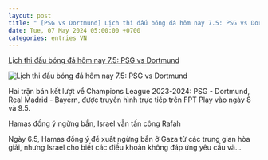 ```yaml
---
layout: post
title: " [PSG vs Dortmund] Lịch thi đấu bóng đá hôm nay 7.5: PSG vs Dortmund"
date: Tue, 07 May 2024 05:00:00 +0700
categories: entries VN
---
```

[Lịch thi đấu bóng đá hôm nay 7.5: PSG vs Dortmund](https://laodong.vn/lich-thi-dau/lich-thi-dau-bong-da-hom-nay-75-psg-vs-dortmund-1336750.ldo)

![Lịch thi đấu bóng đá hôm nay 7.5: PSG vs Dortmund](https://media-cdn-v2.laodong.vn/storage/newsportal/2024/5/6/1336750/Mbappe.jpg?w=800&h=420&crop=auto&scale=both)

Hai trận bán kết lượt về Champions League 2023-2024: PSG - Dortmund, Real Madrid - Bayern, được truyền hình trực tiếp trên FPT Play vào ngày 8 và 9.5.

Hamas đồng ý ngừng bắn, Israel vẫn tấn công Rafah

Ngày 6.5, Hamas đồng ý đề xuất ngừng bắn ở Gaza từ các trung gian hòa giải, nhưng Israel cho biết các điều khoản không đáp ứng yêu cầu và...

